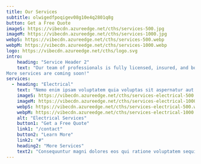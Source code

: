 ```yaml
---
title: Our Services
subtitle: olwigedfpoqigev08g10e4q2801q8g
button: Get a Free Quote
imageS: https://vibecdn.azureedge.net/cths/services-500.jpg
imageM: https://vibecdn.azureedge.net/cths/services-1000.jpg
webpS: https://vibecdn.azureedge.net/cths/services-500.webp
webpM: https://vibecdn.azureedge.net/cths/services-1000.webp
logo: https://vibecdn.azureedge.net/cths/logo.svg
intro:
    heading: "Service Header 2"
    text: "Our team of professionals is fully licensed, insured, and bonded in electrical services. 
More services are coming soon!"
services:
  - heading: "Electrical"
    text: "Nemo enim ipsam voluptatem quia voluptas sit aspernatur aut odit aut fugit, sed quia consequuntur. Nemo enim ipsam voluptatem quia voluptas sit aspernatur aut odit aut fugit, sed quia consequuntur. Nemo enim ipsam voluptatem quia voluptas sit aspernatur aut odit aut fugit, sed quia consequuntur. Nemo enim ipsam voluptatem quia voluptas sit aspernatur aut odit aut fugit, sed quia consequuntur."
    imageS: https://vibecdn.azureedge.net/cths/services-electrical-500.jpg
    imageM: https://vibecdn.azureedge.net/cths/services-electrical-1000.jpg
    webpS: https://vibecdn.azureedge.net/cths/services-electrical-500.webp
    webpM: https://vibecdn.azureedge.net/cths/services-electrical-1000.webp
    alt: "Electrical Services"
    button1: "Get a Free Quote"
    link1: "/contact"
    button2: "Learn More"
    link2: "#"
    heading2: "More Services"
    text2: "Consequuntur magni dolores eos qui ratione voluptatem sequi nesciunt. Neque porro quisquam est, qui dolorem."
---
```




